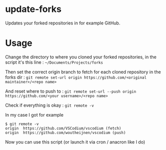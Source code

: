 # update-forks

Updates your forked repositories in for example GitHub.

# Usage

Change the directory to where you cloned your forked repositories, in the script it's this line :
`~/Documents/Projects/forks`

Then set the correct origin branch to fetch for each cloned repository in the forks dir :
`git remote set-url origin https://github.com/<original maintainer>/<repo name>`

And reset where to push to :
`git remote set-url --push origin https://github.com/<your username>/<repo name>`

Check if everything is okay :
`git remote -v`

In my case I got for example
```
$ git remote -v
origin	https://github.com/VSCodium/vscodium (fetch)
origin	https://github.com/woutheijnen/vscodium (push)
```

Now you can use this script (or launch it via cron / anacron like I do)

